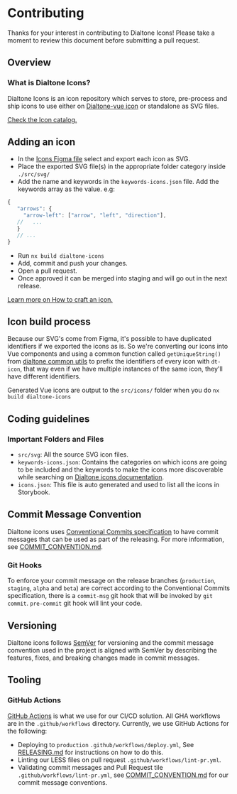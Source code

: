 # Contributing

Thanks for your interest in contributing to Dialtone Icons! Please take a moment to review this document before submitting a pull request.

## Overview

### What is Dialtone Icons?

Dialtone Icons is an icon repository which serves to store, pre-process and ship icons
to use either on [Dialtone-vue icon]
or standalone as SVG files.

[Check the Icon catalog.](https://dialtone.dialpad.com/design/icons/)

## Adding an icon

- In the [Icons Figma file] select and export each icon as SVG.
- Place the exported SVG file(s) in the appropriate folder category inside `./src/svg/`
- Add the name and keywords in the `keywords-icons.json` file. Add the keywords array as the value. e.g:

```js
{
   "arrows": {
     "arrow-left": ["arrow", "left", "direction"],
   //   ...
   }
   // ...
}
```

- Run `nx build dialtone-icons`
- Add, commit and push your changes.
- Open a pull request.
- Once approved it can be merged into staging and will go out in the next release.

[Learn more on How to craft an icon.](https://dialtone.dialpad.com/design/icons/#crafting-an-icon)

## Icon build process

Because our SVG's come from Figma, it's possible to have duplicated identifiers if we exported the icons as is.
So we're converting our icons into Vue components and using a common function called `getUniqueString()` from [dialtone common utils](../../../common/utils.js)
to prefix the identifiers of every icon with `dt-icon`, that way even if we have multiple instances of the same icon, they'll have different identifiers.

Generated Vue icons are output to the `src/icons/` folder when you do `nx build dialtone-icons`

## Coding guidelines

### Important Folders and Files

- `src/svg`: All the source SVG icon files.
- `keywords-icons.json`: Contains the categories on which icons are going to be included and the keywords to make the icons more discoverable while searching on [Dialtone icons documentation](https://dialpad.design/components/icon.html).
- `icons.json`: This file is auto generated and used to list all the icons in Storybook.

## Commit Message Convention

Dialtone icons uses [Conventional Commits specification] to have commit messages that can be used as part of the releasing. For more information, see [COMMIT_CONVENTION.md].

### Git Hooks

To enforce your commit message on the release branches (`production`, `staging`, `alpha` and `beta`) are correct according to the Conventional Commits specification, there is a `commit-msg` git hook that will be invoked by `git commit`.
`pre-commit` git hook will lint your code.

## Versioning

Dialtone icons follows [SemVer] for versioning and the commit message convention used in the project is aligned with SemVer by describing the features, fixes, and breaking changes made in commit messages.

## Tooling

### GitHub Actions

[GitHub Actions] is what we use for our CI/CD solution.
All GHA workflows are in the `.github/workflows` directory. Currently, we use GitHub Actions for the following:

- Deploying to `production` `.github/workflows/deploy.yml`, See [RELEASING.md] for instructions on how to do this.
- Linting our LESS files on pull request `.github/workflows/lint-pr.yml`.
- Validating commit messages and Pull Request tile `.github/workflows/lint-pr.yml`, see [COMMIT_CONVENTION.md] for our commit message conventions.

[RELEASING.md]: RELEASING.md
[COMMIT_CONVENTION.md]: /.github/COMMIT_CONVENTION.md
[GitHub Actions]: https://docs.github.com/en/actions
[SemVer]: https://semver.org/
[Conventional Commits specification]: https://www.conventionalcommits.org/en/v1.0.0/
[Dialtone-vue icon]: https://vue.dialpad.design/?path=/story/components-icon--default
[Icons Figma file]: https://www.figma.com/file/zz40wi0uW9MvaJ5RuhcRZR/DT9-Icon-Library?type=design&node-id=10023-2864&mode=design&t=MvRnRubYryeiG1az-0
